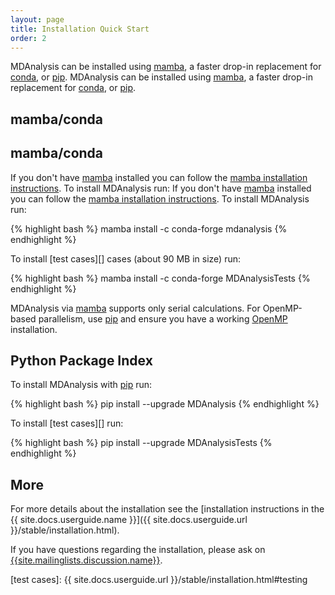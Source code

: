 ```yaml
---
layout: page
title: Installation Quick Start
order: 2
---
```


MDAnalysis can be installed using [mamba][], a faster drop-in replacement for [conda][], or [pip][].
MDAnalysis can be installed using [mamba][], a faster drop-in replacement for [conda][], or [pip][].

## mamba/conda ##
## mamba/conda ##

If you don't have [mamba][] installed you can follow the [mamba installation instructions][]. 
To install MDAnalysis run:
If you don't have [mamba][] installed you can follow the [mamba installation instructions][]. 
To install MDAnalysis run:

{% highlight bash %}
mamba install -c conda-forge mdanalysis
{% endhighlight %}

To install [test cases][] cases (about 90 MB
in size) run: 

{% highlight bash %}
mamba install -c conda-forge MDAnalysisTests
{% endhighlight %}

MDAnalysis via [mamba][] supports only serial calculations. 
For OpenMP-based parallelism, use [pip][] and ensure you have 
a working [OpenMP][] installation.

## Python Package Index ##

To install MDAnalysis with [pip][] run:

{% highlight bash %}
pip install --upgrade MDAnalysis
{% endhighlight %}

To install [test cases][] run:

{% highlight bash %}
pip install --upgrade MDAnalysisTests
{% endhighlight %}

## More ##

For more details about the installation see the [installation instructions in the {{ site.docs.userguide.name }}]({{ site.docs.userguide.url }}/stable/installation.html).

If you have questions regarding the installation, please ask on
[{{site.mailinglists.discussion.name}}]({{site.mailinglists.discussion.url}}).

[pip]: https://pip.pypa.io/en/latest/
[mamba]:https://anaconda.org/conda-forge/mamba
[conda]: https://conda.io/
[mamba installation instructions]: https://mamba.readthedocs.io/en/latest/installation/mamba-installation.html
[OpenMP]: https://www.openmp.org/
[test cases]: {{ site.docs.userguide.url }}/stable/installation.html#testing

